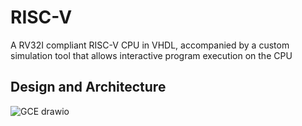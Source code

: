 # RISC-V
A RV32I compliant RISC-V CPU in VHDL, accompanied by a custom simulation tool that allows interactive program execution on the CPU

## Design and Architecture
![GCE drawio](https://github.com/HoussemNasri/RISC-V/assets/21198231/d7d408bb-68a4-481f-8eab-8e3bc765b8f0)
